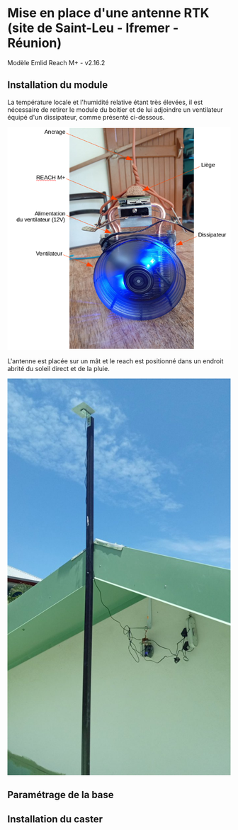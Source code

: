 # Mise en place d'une antenne RTK (site de Saint-Leu - Ifremer - Réunion)

Modèle Emlid Reach M+ - v2.16.2

## Installation du module

La température locale et l'humidité relative étant très élevées, il est nécessaire de retirer le module du boitier et de lui adjoindre un ventilateur équipé d'un dissipateur, comme présenté ci-dessous.

<img src="../docs/images/reach_fan.png">

L'antenne est placée sur un mât et le reach est positionné dans un endroit abrité du soleil direct et de la pluie.

<img src="../docs/images/reach_roof.jpg">



## Paramétrage de la base

## Installation du caster
